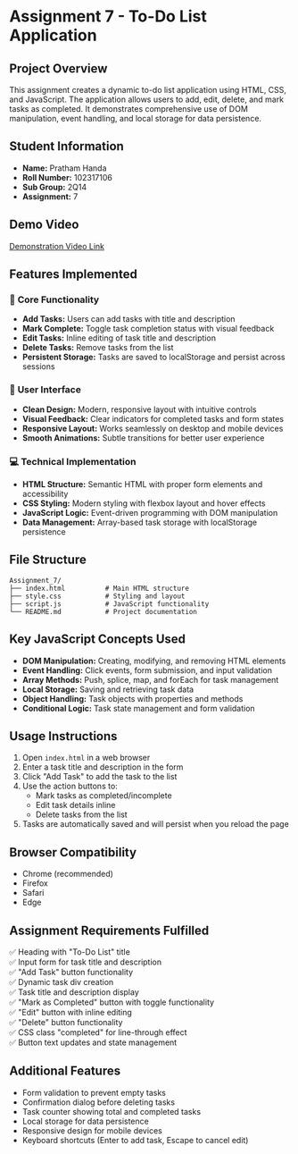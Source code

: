 # Assignment 7 - To-Do List Application

## Project Overview
This assignment creates a dynamic to-do list application using HTML, CSS, and JavaScript. The application allows users to add, edit, delete, and mark tasks as completed. It demonstrates comprehensive use of DOM manipulation, event handling, and local storage for data persistence.

## Student Information
- **Name:** Pratham Handa
- **Roll Number:** 102317106
- **Sub Group:** 2Q14
- **Assignment:** 7

## Demo Video

<a href="https://drive.google.com/file/d/1NfRfN5V_on6hNZWSglcxvB7st_a0SyJO/view?usp=sharing"> Demonstration Video Link </a>

## Features Implemented

### 🎯 **Core Functionality**
- **Add Tasks:** Users can add tasks with title and description
- **Mark Complete:** Toggle task completion status with visual feedback
- **Edit Tasks:** Inline editing of task title and description
- **Delete Tasks:** Remove tasks from the list
- **Persistent Storage:** Tasks are saved to localStorage and persist across sessions

### 🎨 **User Interface**
- **Clean Design:** Modern, responsive layout with intuitive controls
- **Visual Feedback:** Clear indicators for completed tasks and form states
- **Responsive Layout:** Works seamlessly on desktop and mobile devices
- **Smooth Animations:** Subtle transitions for better user experience

### 💻 **Technical Implementation**
- **HTML Structure:** Semantic HTML with proper form elements and accessibility
- **CSS Styling:** Modern styling with flexbox layout and hover effects
- **JavaScript Logic:** Event-driven programming with DOM manipulation
- **Data Management:** Array-based task storage with localStorage persistence

## File Structure
```
Assignment_7/
├── index.html          # Main HTML structure
├── style.css           # Styling and layout
├── script.js           # JavaScript functionality
└── README.md           # Project documentation
```

## Key JavaScript Concepts Used
- **DOM Manipulation:** Creating, modifying, and removing HTML elements
- **Event Handling:** Click events, form submission, and input validation
- **Array Methods:** Push, splice, map, and forEach for task management
- **Local Storage:** Saving and retrieving task data
- **Object Handling:** Task objects with properties and methods
- **Conditional Logic:** Task state management and form validation

## Usage Instructions
1. Open `index.html` in a web browser
2. Enter a task title and description in the form
3. Click "Add Task" to add the task to the list
4. Use the action buttons to:
   - Mark tasks as completed/incomplete
   - Edit task details inline
   - Delete tasks from the list
5. Tasks are automatically saved and will persist when you reload the page

## Browser Compatibility
- Chrome (recommended)
- Firefox
- Safari
- Edge

## Assignment Requirements Fulfilled
✅ Heading with "To-Do List" title  
✅ Input form for task title and description  
✅ "Add Task" button functionality  
✅ Dynamic task div creation  
✅ Task title and description display  
✅ "Mark as Completed" button with toggle functionality  
✅ "Edit" button with inline editing  
✅ "Delete" button functionality  
✅ CSS class "completed" for line-through effect  
✅ Button text updates and state management  

## Additional Features
- Form validation to prevent empty tasks
- Confirmation dialog before deleting tasks
- Task counter showing total and completed tasks
- Local storage for data persistence
- Responsive design for mobile devices
- Keyboard shortcuts (Enter to add task, Escape to cancel edit)
